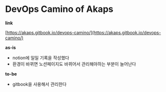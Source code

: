 # DevOps Camino of Akaps

**link**

[https://akaps.gitbook.io/devops-camino/](https://akaps.gitbook.io/devops-camino/)



**as-is**

* notion에 일일 기록을 작성했다
* 환경이 바뀌면 노션페이지도 바뀌어서 관리해야하는 부분이 늘어난다



**to-be**

* gitbook을 사용해서 관리한다
